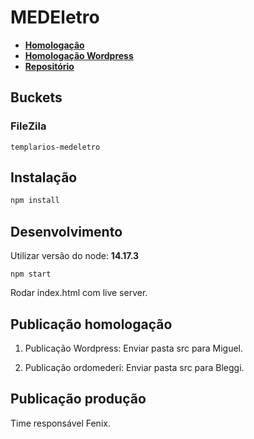 # MEDEletro

- **[Homologação](http://desenv.ordomederi.com/templarios-medeletro/)**
- **[Homologação Wordpress](https://homol.medyneditora.com.br/medeletro/)**
- **[Repositório](todo)**

## Buckets

### FileZila

```
templarios-medeletro
```

## Instalação

```bash
npm install
```

## Desenvolvimento

Utilizar versão do node: **14.17.3**

```
npm start
```

Rodar index.html com live server.

## Publicação homologação

1. Publicação Wordpress: Enviar pasta src para Miguel.

2. Publicação ordomederi: Enviar pasta src para Bleggi.

## Publicação produção

Time responsável Fenix.